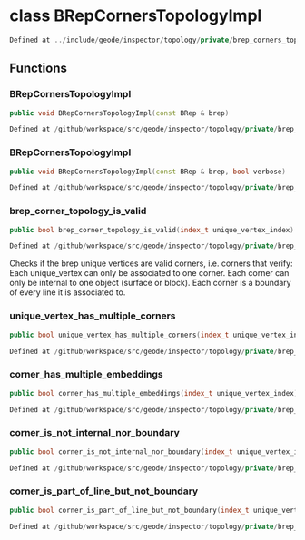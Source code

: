 # class BRepCornersTopologyImpl

```cpp
Defined at ../include/geode/inspector/topology/private/brep_corners_topology_impl.h#37
```

## Functions

### BRepCornersTopologyImpl

```cpp
public void BRepCornersTopologyImpl(const BRep & brep)
```

```cpp
Defined at /github/workspace/src/geode/inspector/topology/private/brep_corners_topology_impl.cpp#41
```

### BRepCornersTopologyImpl

```cpp
public void BRepCornersTopologyImpl(const BRep & brep, bool verbose)
```

```cpp
Defined at /github/workspace/src/geode/inspector/topology/private/brep_corners_topology_impl.cpp#36
```

### brep_corner_topology_is_valid

```cpp
public bool brep_corner_topology_is_valid(index_t unique_vertex_index)
```

```cpp
Defined at /github/workspace/src/geode/inspector/topology/private/brep_corners_topology_impl.cpp#46
```

 Checks if the brep unique vertices are valid corners, i.e. corners that verify: Each unique_vertex can only be associated to one corner. Each corner can only be internal to one object (surface or block). Each corner is a boundary of every line it is associated to.

### unique_vertex_has_multiple_corners

```cpp
public bool unique_vertex_has_multiple_corners(index_t unique_vertex_index)
```

```cpp
Defined at /github/workspace/src/geode/inspector/topology/private/brep_corners_topology_impl.cpp#87
```

### corner_has_multiple_embeddings

```cpp
public bool corner_has_multiple_embeddings(index_t unique_vertex_index)
```

```cpp
Defined at /github/workspace/src/geode/inspector/topology/private/brep_corners_topology_impl.cpp#106
```

### corner_is_not_internal_nor_boundary

```cpp
public bool corner_is_not_internal_nor_boundary(index_t unique_vertex_index)
```

```cpp
Defined at /github/workspace/src/geode/inspector/topology/private/brep_corners_topology_impl.cpp#127
```

### corner_is_part_of_line_but_not_boundary

```cpp
public bool corner_is_part_of_line_but_not_boundary(index_t unique_vertex_index)
```

```cpp
Defined at /github/workspace/src/geode/inspector/topology/private/brep_corners_topology_impl.cpp#149
```



